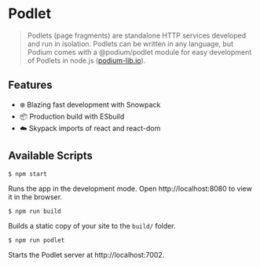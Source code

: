 # Podlet
> Podlets (page fragments) are standalone HTTP services developed and run in isolation. Podlets can be written in any language, but Podium comes with a @podium/podlet module for easy development of Podlets in node.js ([podium-lib.io](https://podium-lib.io/)).

## Features
* ❄️ Blazing fast development with Snowpack
* 📦 Production build with ESbuild
* ☁️ Skypack imports of react and react-dom

## Available Scripts
```
$ npm start
```
Runs the app in the development mode. Open http://localhost:8080 to view it in the browser.

```
$ npm run build
```
Builds a static copy of your site to the `build/` folder.

```
$ npm run podlet
```
Starts the Podlet server at http://localhost:7002.

